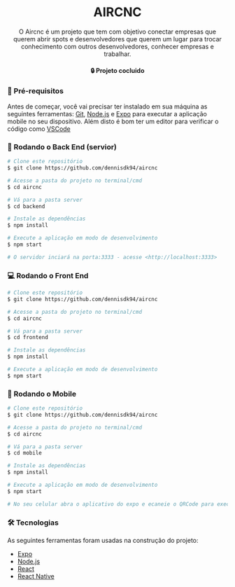 <h1 align="center">AIRCNC</h1>
<p align="center">O Aircnc é um projeto que tem com objetivo conectar empresas que querem abrir spots e desenvolvedores que querem um lugar para trocar conhecimento com outros desenvolvedores, conhecer empresas e trabalhar.</p>


<h4 align="center">
  🔒 Projeto cocluido
</h4>

### 🔨 Pré-requisitos

Antes de começar, você vai precisar ter instalado em sua máquina as seguintes ferramentas:
[Git](https://git-scm.com), [Node.js](https://nodejs.org/en/) e [Expo](https://play.google.com/store/apps/details?id=host.exp.exponent&hl=pt_BR) para executar a aplicação mobile no seu dispositivo. 
Além disto é bom ter um editor para verificar o código como [VSCode](https://code.visualstudio.com/)


### 🧰 Rodando o Back End (servior)
```bash
# Clone este repositório
$ git clone https://github.com/dennisdk94/aircnc

# Acesse a pasta do projeto no terminal/cmd
$ cd aircnc

# Vá para a pasta server
$ cd backend

# Instale as dependências
$ npm install

# Execute a aplicação em modo de desenvolvimento
$ npm start

# O servidor inciará na porta:3333 - acesse <http://localhost:3333>
```

### 💻 Rodando o Front End
```bash
# Clone este repositório
$ git clone https://github.com/dennisdk94/aircnc

# Acesse a pasta do projeto no terminal/cmd
$ cd aircnc

# Vá para a pasta server
$ cd frontend

# Instale as dependências
$ npm install

# Execute a aplicação em modo de desenvolvimento
$ npm start

```

### 📱 Rodando o Mobile
```bash
# Clone este repositório
$ git clone https://github.com/dennisdk94/aircnc

# Acesse a pasta do projeto no terminal/cmd
$ cd aircnc

# Vá para a pasta server
$ cd mobile

# Instale as dependências
$ npm install

# Execute a aplicação em modo de desenvolvimento
$ npm start

# No seu celular abra o aplicativo do expo e ecaneie o QRCode para executar a aplicação
```

### 🛠 Tecnologias

As seguintes ferramentas foram usadas na construção do projeto:

- [Expo](https://expo.io/)
- [Node.js](https://nodejs.org/en/)
- [React](https://pt-br.reactjs.org/)
- [React Native](https://reactnative.dev/)
